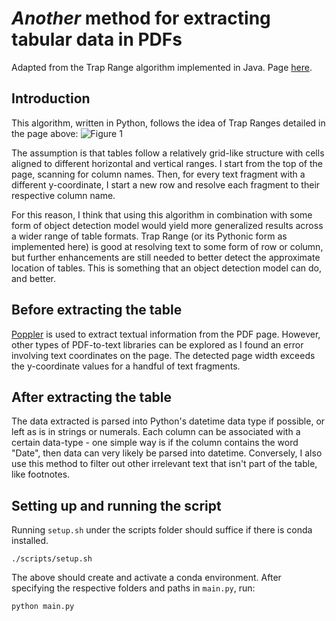 # *Another* method for extracting tabular data in PDFs
Adapted from the Trap Range algorithm implemented in Java. Page [here](https://github.com/thoqbk/traprange).

## Introduction
This algorithm, written in Python, follows the idea of Trap Ranges detailed in the page above:
![Figure 1](https://github.com/thoqbk/traprange/raw/master/_Docs/join-sample.png "Figure 1")

The assumption is that tables follow a relatively grid-like structure with cells aligned to different horizontal and vertical ranges. 
I start from the top of the page, scanning for column names. 
Then, for every text fragment with a different y-coordinate, I start a new row and resolve each fragment to their respective column name. 

For this reason, I think that using this algorithm in combination with some form of object detection model would yield more generalized results across a wider range of table formats. 
Trap Range (or its Pythonic form as implemented here) is good at resolving text to some form of row or column, but further enhancements are still needed to better detect the approximate location of tables. 
This is something that an object detection model can do, and better. 

## Before extracting the table
[Poppler](https://poppler.freedesktop.org/) is used to extract textual information from the PDF page. 
However, other types of PDF-to-text libraries can be explored as I found an error involving text coordinates on the page. 
The detected page width exceeds the y-coordinate values for a handful of text fragments.

## After extracting the table
The data extracted is parsed into Python's datetime data type if possible, or left as is in strings or numerals.
Each column can be associated with a certain data-type - one simple way is if the column contains the word "Date", then data can very likely be parsed into datetime.
Conversely, I also use this method to filter out other irrelevant text that isn't part of the table, like footnotes. 

## Setting up and running the script

Running `setup.sh` under the scripts folder should suffice if there is conda installed. 
```
./scripts/setup.sh
```
The above should create and activate a conda environment. 
After specifying the respective folders and paths in `main.py`, run:
```
python main.py
```
